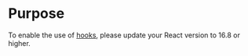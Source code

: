 # Purpose

To enable the use of [hooks](https://reactjs.org/docs/hooks-intro.html), please update your React version to 16.8 or higher.
